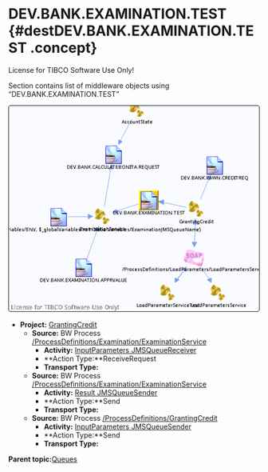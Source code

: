 # DEV.BANK.EXAMINATION.TEST {#destDEV.BANK.EXAMINATION.TEST .concept}

License for TIBCO Software Use Only!

Section contains list of middleware objects using “DEV.BANK.EXAMINATION.TEST”

![](dest_Id110.png)

-   **Project:** [GrantingCredit](../projs/GrantingCredit.md)
    -   **Source:**  BW Process [/ProcessDefinitions/Examination/ExaminationService](../../../projects/GrantingCredit/ProcessDefinitions/Examination/ExaminationService.process.md)
        -   **Activity:** [InputParameters JMSQueueReceiver](../projs/act_109.md)
        -   **Action Type:**ReceiveRequest
        -   **Transport Type:**
    -   **Source:**  BW Process [/ProcessDefinitions/Examination/ExaminationService](../../../projects/GrantingCredit/ProcessDefinitions/Examination/ExaminationService.process.md)
        -   **Activity:** [Result JMSQueueSender](../projs/act_114.md)
        -   **Action Type:**Send
        -   **Transport Type:**
    -   **Source:**  BW Process [/ProcessDefinitions/GrantingCredit](../../../projects/GrantingCredit/ProcessDefinitions/GrantingCredit.process.md)
        -   **Activity:** [InputParameters JMSQueueSender](../projs/act_119.md)
        -   **Action Type:**Send
        -   **Transport Type:**

**Parent topic:**[Queues](../../../crossref/dest/msgs/Group_Id152.md)

